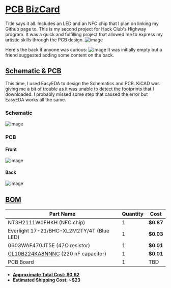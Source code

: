 # <ins> **PCB BizCard** </ins>
Title says it all. Includes an LED and an NFC chip that I plan on linking my Github page to. This is my second project for Hack Club's Highway program. It was a quick and fulfilling project that allowed me to express my artistic skills through the PCB design.
![image](https://github.com/user-attachments/assets/cc381888-e3a9-4b0d-9d68-31d7b718b439)

Here's the back if anyone was curious:
![image](https://github.com/user-attachments/assets/de5802b4-055f-4bd6-99d9-0880adb7fe7e)
It was initially empty but a friend suggested adding some content on the back.


## <ins> **Schematic & PCB** </ins>
This time, I used EasyEDA to design the Schematics and PCB. KiCAD was giving me a bit of trouble as it was unable to detect the footprints that I downloaded. I probably missed some step that caused the error but EasyEDA works all the same.

###  Schematic 
![image](https://github.com/user-attachments/assets/955199af-117f-446b-bccc-508ceadc8080)

### PCB

#### Front
![image](https://github.com/user-attachments/assets/75a8f495-370a-4c30-b3a0-62657c031cb3)

#### Back
![image](https://github.com/user-attachments/assets/9d764657-a48b-4cba-a757-28051e141cad)


## <ins>**BOM**</ins>
|Part Name      |Quantity |Cost   |
| ------------- |-------- |------ |
| NT3H2111W0FHKH (NFC chip) |  1       |**$0.87**  |
| Everlight 17-21/BHC-XL2M2TY/4T (Blue LED) |  1       |**$0.03**  |
| 0603WAF470JT5E (47Ω resistor)| 1 | **$0.01** |  
| [CL10B224KA8NNNC]([url](https://jlcpcb.com/partdetail/21832-CL10B224KA8NNNC/C21120)) (220 nF capacitor) |1 |**$0.01**|
|PCB Board |1 |TBD |
- **<ins> Approximate Total Cost: $0.92**
- **Estimated Shipping Cost: ~$23**

